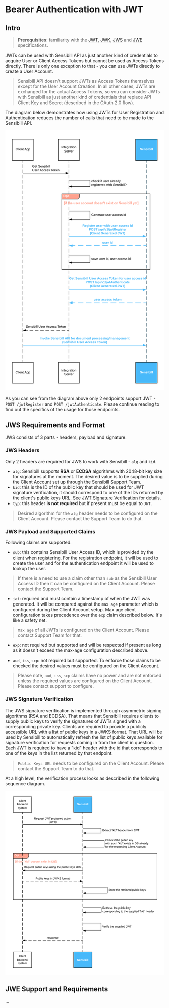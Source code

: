 # Bearer Authentication with JWT

## Intro

> **Prerequisites**: familiarity with the [JWT](https://datatracker.ietf.org/doc/html/rfc7519), [JWK](https://datatracker.ietf.org/doc/html/rfc7517), [JWS](https://datatracker.ietf.org/doc/html/rfc7515) and [JWE](https://datatracker.ietf.org/doc/html/rfc7516) specifications.

JWTs can be used with Sensibill API as just another kind of credentials to acquire User or Client Access Tokens but cannot be used as Access Tokens directly. There is only one exception to that - you can use JWTs directly to create a User Account. 

>Sensibill API doesn't support JWTs as Access Tokens themselves except for the User Account Creation. In all other cases, JWTs are exchanged for the actual Access Tokens, so you can consider JWTs with Sensibill as just another kind of credentials that replace API Client Key and Secret (described in the OAuth 2.0 flow).

The diagram below demonstrates how using JWTs for User Registration and Authentication reduces the number of calls that need to be made to the Sensibill API.

![JWT Auth Flow](../assets/images/jwt-flow.png 'JWT Auth and Registration Flow')

As you can see from the diagram above only 2 endpoints support JWT - `POST /jwtRegister` and `POST /jwtAuthenticate`. Please continue reading to find out the specifics of the usage for those endpoints.

## JWS Requirements and Format

JWS consists of 3 parts - headers, payload and signature.

### JWS Headers

Only 2 headers are required for JWS to work with Sensibill - `alg` and `kid`.

- `alg`: Sensibill supports **RSA​** or **ECDSA​** algorithms with ​2048-bit​ key size for signatures at the moment. The desired value is to be supplied during the Client Account set up through the Sensibill Support Team.
- `kid`: this is the ID of the public key that should be used for JWT signature verification, it should correspond to one of the IDs returned by the client's public keys URL. See [JWT Signature Verification](./JWT-Authentication-Flow.md#jws-signature-verification) for details. 
- `typ`: this header **is not required** but if present must be equal to `JWT`.

> Desired algorithm for the `alg` header needs to be configured on the Client Account. Please contact the Support Team to do that.

### JWS Payload and Supported Claims

Following claims are supported:
- `sub`: this contains Sensibill User Access ID, which is provided by the client when registering. For the registration endpoint, it will be used to create the user and for the authentication endpoint it will be used to lookup the user. 

> If there is a need to use a claim other than `sub` as the Sensibill User Access ID then it can be configured on the Client Account. Please contact the Support Team.

- `iat`: required and must contain a timestamp of when the JWT was generated. It will be compared against the `max age` parameter which is configured during the Client Account setup. Max age client configuration takes precedence over the `exp` claim described below. It's like a safety net.

> `Max age` of all JWTs is configured on the Client Account. Please contact Support Team for that.

- `exp`: not required but supported and will be respected if present as long as it doesn't exceed the max-age configuration described above.

- `aud`, `iss`, `scp`: not required but supported. To enforce those claims to be checked the desired values must be configured on the Client Account. 

<!-- theme: warning -->
> Please note, `aud`, `iss`, `scp` claims have no power and are not enforced unless the required values are configured on the Client Account. Please contact support to configure.

### JWS Signature Verification

The JWS signature verification is implemented through asymmetric signing algorithms (RSA and ECDSA). That means that Sensibill requires clients to supply public keys to verify the signatures of JWTs signed with a corresponding private key. 
Clients are required to provide a publicly accessible URL with a list of public keys in a JWKS format. That URL will be used by Sensibill to automatically refresh the list of public keys available for signature verification for requests coming in from the client in question. Each JWT is required to have a "kid" header with the id that corresponds to one of the keys in the list returned by that endpoint. 

> `Public Keys URL` needs to be configured on the Client Account. Please contact the Support Team to do that.

At a high level, the verification process looks as described in the following sequence diagram.

![JWT Signature Verification Flow](../assets/images/jwt-verification-flow.png 'JWT Signature Verification Flow')

## JWE Support and Requirements

...
